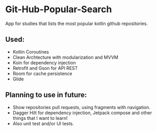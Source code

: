 # Git-Hub-Popular-Search
App for studies that lists the most popular kotlin github repositories.

## Used:
- Kotlin Coroutines
- Clean Archtecture with modularization and MVVM
- Koin for dependency injection
- Retrofit and Gson for API REST
- Room for cache persistence
- Glide

## Planning to use in future:

- Show repositories pull requests, using fragments with navigation. 
- Dagger Hilt for dependency injection, Jetpack compose and other things that I want to learn!
- Also unit test and/or UI tests.
